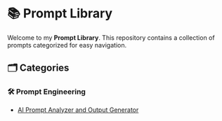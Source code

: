 # 📚 Prompt Library

Welcome to my **Prompt Library**. This repository contains a collection of prompts categorized for easy navigation.

## 🗂️ Categories

### 🛠️ Prompt Engineering

- [AI Prompt Analyzer and Output Generator](./ai_prompt_analyzer_and_output_generator.md)